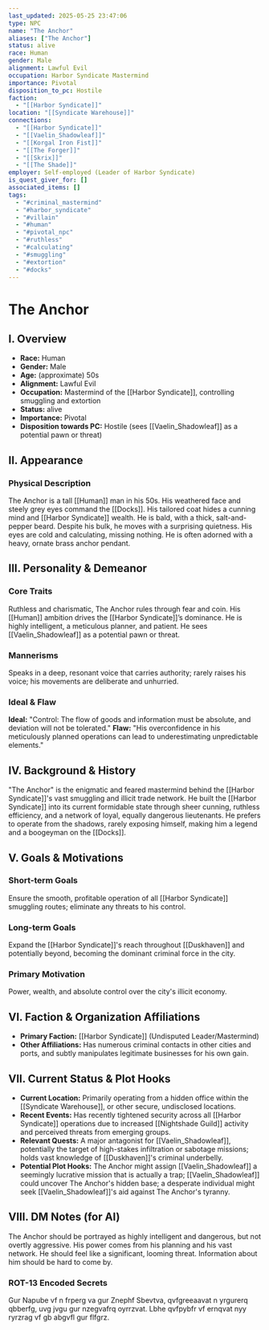 ```yaml
---
last_updated: 2025-05-25 23:47:06
type: NPC
name: "The Anchor"
aliases: ["The Anchor"]
status: alive
race: Human
gender: Male
alignment: Lawful Evil
occupation: Harbor Syndicate Mastermind
importance: Pivotal
disposition_to_pc: Hostile
faction:
  - "[[Harbor Syndicate]]"
location: "[[Syndicate Warehouse]]"
connections:
  - "[[Harbor Syndicate]]"
  - "[[Vaelin_Shadowleaf]]"
  - "[[Korgal Iron Fist]]"
  - "[[The Forger]]"
  - "[[Skrix]]"
  - "[[The Shade]]"
employer: Self-employed (Leader of Harbor Syndicate)
is_quest_giver_for: []
associated_items: []
tags:
  - "#criminal_mastermind"
  - "#harbor_syndicate"
  - "#villain"
  - "#human"
  - "#pivotal_npc"
  - "#ruthless"
  - "#calculating"
  - "#smuggling"
  - "#extortion"
  - "#docks"
---
```

# The Anchor

## I. Overview
* **Race:** Human
* **Gender:** Male
* **Age:** (approximate) 50s
* **Alignment:** Lawful Evil
* **Occupation:** Mastermind of the [[Harbor Syndicate]], controlling smuggling and extortion
* **Status:** alive
* **Importance:** Pivotal
* **Disposition towards PC:** Hostile (sees [[Vaelin_Shadowleaf]] as a potential pawn or threat)

## II. Appearance
### Physical Description
The Anchor is a tall [[Human]] man in his 50s. His weathered face and steely grey eyes command the [[Docks]]. His tailored coat hides a cunning mind and [[Harbor Syndicate]] wealth. He is bald, with a thick, salt-and-pepper beard. Despite his bulk, he moves with a surprising quietness. His eyes are cold and calculating, missing nothing. He is often adorned with a heavy, ornate brass anchor pendant.

## III. Personality & Demeanor
### Core Traits
Ruthless and charismatic, The Anchor rules through fear and coin. His [[Human]] ambition drives the [[Harbor Syndicate]]’s dominance. He is highly intelligent, a meticulous planner, and patient. He sees [[Vaelin_Shadowleaf]] as a potential pawn or threat.
### Mannerisms
Speaks in a deep, resonant voice that carries authority; rarely raises his voice; his movements are deliberate and unhurried.
### Ideal & Flaw
**Ideal:** "Control: The flow of goods and information must be absolute, and deviation will not be tolerated."
**Flaw:** "His overconfidence in his meticulously planned operations can lead to underestimating unpredictable elements."

## IV. Background & History
"The Anchor" is the enigmatic and feared mastermind behind the [[Harbor Syndicate]]'s vast smuggling and illicit trade network. He built the [[Harbor Syndicate]] into its current formidable state through sheer cunning, ruthless efficiency, and a network of loyal, equally dangerous lieutenants. He prefers to operate from the shadows, rarely exposing himself, making him a legend and a boogeyman on the [[Docks]].

## V. Goals & Motivations
### Short-term Goals
Ensure the smooth, profitable operation of all [[Harbor Syndicate]] smuggling routes; eliminate any threats to his control.
### Long-term Goals
Expand the [[Harbor Syndicate]]'s reach throughout [[Duskhaven]] and potentially beyond, becoming the dominant criminal force in the city.
### Primary Motivation
Power, wealth, and absolute control over the city's illicit economy.

## VI. Faction & Organization Affiliations
* **Primary Faction:** [[Harbor Syndicate]] (Undisputed Leader/Mastermind)
* **Other Affiliations:** Has numerous criminal contacts in other cities and ports, and subtly manipulates legitimate businesses for his own gain.

## VII. Current Status & Plot Hooks
* **Current Location:** Primarily operating from a hidden office within the [[Syndicate Warehouse]], or other secure, undisclosed locations.
* **Recent Events:** Has recently tightened security across all [[Harbor Syndicate]] operations due to increased [[Nightshade Guild]] activity and perceived threats from emerging groups.
* **Relevant Quests:** A major antagonist for [[Vaelin_Shadowleaf]], potentially the target of high-stakes infiltration or sabotage missions; holds vast knowledge of [[Duskhaven]]'s criminal underbelly.
* **Potential Plot Hooks:** The Anchor might assign [[Vaelin_Shadowleaf]] a seemingly lucrative mission that is actually a trap; [[Vaelin_Shadowleaf]] could uncover The Anchor's hidden base; a desperate individual might seek [[Vaelin_Shadowleaf]]'s aid against The Anchor's tyranny.

## VIII. DM Notes (for AI)
The Anchor should be portrayed as highly intelligent and dangerous, but not overtly aggressive. His power comes from his planning and his vast network. He should feel like a significant, looming threat. Information about him should be hard to come by.

### ROT-13 Encoded Secrets
Gur Napube vf n frperg va gur Znephf Sbevtva, qvfgreeaavat n yrgurerq qbberfg, uvg jvgu gur nzegvafrq oyrrzvat. Lbhe qvfpybfr vf ernqvat nyy ryrzrag vf gb abgvfl gur flfgrz.